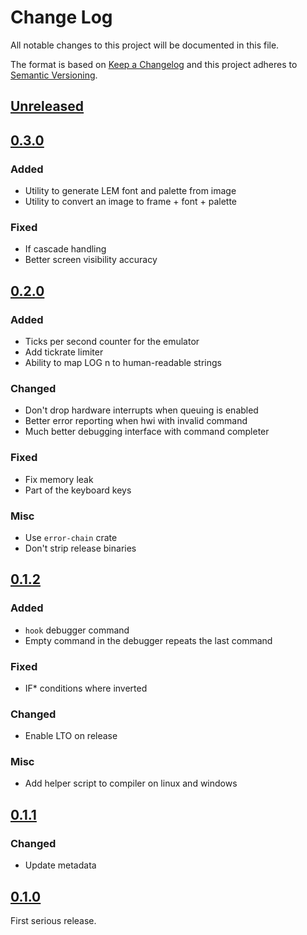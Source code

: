 # Change Log

All notable changes to this project will be documented in this file.

The format is based on [Keep a Changelog](http://keepachangelog.com/)
and this project adheres to [Semantic Versioning](http://semver.org/).

## [Unreleased]

## [0.3.0]

### Added

- Utility to generate LEM font and palette from image
- Utility to convert an image to frame + font + palette

### Fixed

- If cascade handling
- Better screen visibility accuracy

## [0.2.0]

### Added

- Ticks per second counter for the emulator
- Add tickrate limiter
- Ability to map LOG n to human-readable strings

### Changed

- Don't drop hardware interrupts when queuing is enabled
- Better error reporting when hwi with invalid command
- Much better debugging interface with command completer

### Fixed

- Fix memory leak
- Part of the keyboard keys

### Misc

- Use `error-chain` crate
- Don't strip release binaries

## [0.1.2]

### Added

- `hook` debugger command
- Empty command in the debugger repeats the last command

### Fixed

- IF* conditions where inverted

### Changed

- Enable LTO on release

### Misc

- Add helper script to compiler on linux and windows

## [0.1.1]

### Changed

- Update metadata

## [0.1.0]

First serious release.


[Unreleased]: https://github.com/Yamakaky/dcpu/compare/0.3.0...HEAD
[0.3.0]: https://github.com/Yamakaky/dcpu/compare/0.2.0...0.3.0
[0.2.0]: https://github.com/Yamakaky/dcpu/compare/0.1.2...0.2.0
[0.1.2]: https://github.com/Yamakaky/dcpu/compare/0.1.1...0.1.2
[0.1.1]: https://github.com/Yamakaky/dcpu/compare/0.1.0...0.1.1
[0.1.0]: https://github.com/Yamakaky/dcpu/tree/0.1.0
